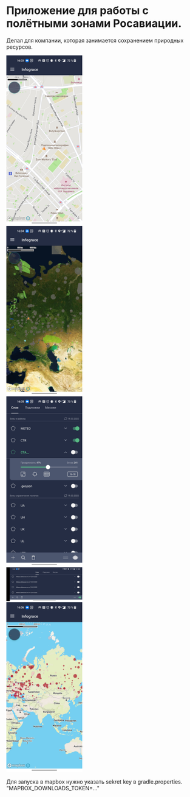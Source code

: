 # Приложение для работы с полётными зонами Росавиации.
Делал для компании, которая занимается сохранением природных ресурсов.
  <div id="screenshots">
    <div class="inline-block">
<img src="https://github.com/ztzmtv/MapBox/blob/mapbox_azmetov/Screenshot_2022_08_15_16_03_24_76_0e27cbb23a65ddcf96068423a0d61f6a.jpg" width=200/>
  </div>
      <div class="inline-block">
<img src="https://github.com/ztzmtv/MapBox/blob/mapbox_azmetov/Screenshot_2022_08_15_16_04_39_97_0e27cbb23a65ddcf96068423a0d61f6a.jpg" width=200/>
        </div>
        <div class="inline-block">
<img src="https://github.com/ztzmtv/MapBox/blob/mapbox_azmetov/Screenshot_2022_08_15_16_05_32_55_0e27cbb23a65ddcf96068423a0d61f6a.jpg" width=200/>
          </div>
          <div class="inline-block">
<img src="https://github.com/ztzmtv/MapBox/blob/mapbox_azmetov/Screenshot_2022_08_15_16_05_47_30_0e27cbb23a65ddcf96068423a0d61f6a.jpg" width=200/>
            </div>
            <div class="inline-block">
<img src="https://github.com/ztzmtv/MapBox/blob/mapbox_azmetov/Screenshot_2022_08_15_16_06_02_79_0e27cbb23a65ddcf96068423a0d61f6a.jpg" width=200/>
          </div>
  </div>


Для запуска в mapbox нужно указать sekret key в gradle.properties. "MAPBOX_DOWNLOADS_TOKEN=..."
